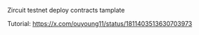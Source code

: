 Zircuit testnet deploy contracts tamplate

Tutorial: https://x.com/ouyoung11/status/1811403513630703973